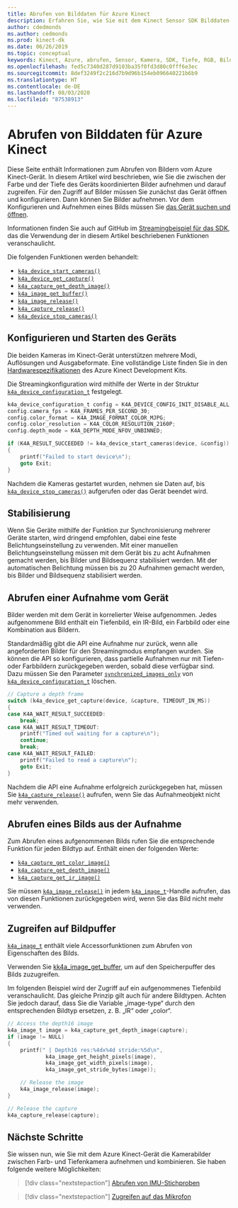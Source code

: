 ```yaml
---
title: Abrufen von Bilddaten für Azure Kinect
description: Erfahren Sie, wie Sie mit dem Kinect Sensor SDK Bilddaten für Azure Kinect abrufen können.
author: cdedmonds
ms.author: cedmonds
ms.prod: kinect-dk
ms.date: 06/26/2019
ms.topic: conceptual
keywords: Kinect, Azure, abrufen, Sensor, Kamera, SDK, Tiefe, RGB, Bilder, Farbe, Aufnahme, Auflösung, Puffer
ms.openlocfilehash: fed5c7340d287d9103ba35f0fd3d80c0fff6e3ec
ms.sourcegitcommit: 8def3249f2c216d7b9d96b154eb096640221b6b9
ms.translationtype: HT
ms.contentlocale: de-DE
ms.lasthandoff: 08/03/2020
ms.locfileid: "87538913"
---
```

# <a name="retrieve-azure-kinect-image-data"></a>Abrufen von Bilddaten für Azure Kinect

Diese Seite enthält Informationen zum Abrufen von Bildern vom Azure Kinect-Gerät. In diesem Artikel wird beschrieben, wie Sie die zwischen der Farbe und der Tiefe des Geräts koordinierten Bilder aufnehmen und darauf zugreifen. Für den Zugriff auf Bilder müssen Sie zunächst das Gerät öffnen und konfigurieren. Dann können Sie Bilder aufnehmen.
Vor dem Konfigurieren und Aufnehmen eines Bilds müssen Sie [das Gerät suchen und öffnen](find-then-open-device.md).

Informationen finden Sie auch auf GitHub im [Streamingbeispiel für das SDK](https://github.com/microsoft/Azure-Kinect-Sensor-SDK/tree/develop/examples/streaming), das die Verwendung der in diesem Artikel beschriebenen Funktionen veranschaulicht.

Die folgenden Funktionen werden behandelt:

- [`k4a_device_start_cameras()`](https://microsoft.github.io/Azure-Kinect-Sensor-SDK/master/group___functions_gaad7a85e1e5471810262442fc4a8e217a.html#gaad7a85e1e5471810262442fc4a8e217a)
- [`k4a_device_get_capture()`](https://microsoft.github.io/Azure-Kinect-Sensor-SDK/master/group___functions_ga4dac757a33657f4d3dbf1ae8b21c158a.html#ga4dac757a33657f4d3dbf1ae8b21c158a)
- [`k4a_capture_get_depth_image()`](https://microsoft.github.io/Azure-Kinect-Sensor-SDK/master/group___functions_gafa03513da96bf6b8c254fc11a04ee6d6.html#gafa03513da96bf6b8c254fc11a04ee6d6)
- [`k4a_image_get_buffer()`](https://microsoft.github.io/Azure-Kinect-Sensor-SDK/master/group___functions_ga2ef070cf4e543cd0f726478af332546e.html#ga2ef070cf4e543cd0f726478af332546e)
- [`k4a_image_release()`](https://microsoft.github.io/Azure-Kinect-Sensor-SDK/master/group___functions_ga27c81863b13fafc3934a32935a014e9f.html#ga27c81863b13fafc3934a32935a014e9f)
- [`k4a_capture_release()`](https://microsoft.github.io/Azure-Kinect-Sensor-SDK/master/group___functions_ga0ed6f74ec403c3eac1b8ef3afb32cee6.html#ga0ed6f74ec403c3eac1b8ef3afb32cee6)
- [`k4a_device_stop_cameras()`](https://microsoft.github.io/Azure-Kinect-Sensor-SDK/master/group___functions_ga4fa0e0a011a7105309ad97f081a5d6b8.html#ga4fa0e0a011a7105309ad97f081a5d6b8)
  
## <a name="configure-and-start-the-device"></a>Konfigurieren und Starten des Geräts

Die beiden Kameras im Kinect-Gerät unterstützen mehrere Modi, Auflösungen und Ausgabeformate. Eine vollständige Liste finden Sie in den [Hardwarespezifikationen](hardware-specification.md) des Azure Kinect Development Kits.

Die Streamingkonfiguration wird mithilfe der Werte in der Struktur [`k4a_device_configuration_t`](https://microsoft.github.io/Azure-Kinect-Sensor-SDK/master/structk4a__device__configuration__t.html) festgelegt.

```C
k4a_device_configuration_t config = K4A_DEVICE_CONFIG_INIT_DISABLE_ALL;
config.camera_fps = K4A_FRAMES_PER_SECOND_30;
config.color_format = K4A_IMAGE_FORMAT_COLOR_MJPG;
config.color_resolution = K4A_COLOR_RESOLUTION_2160P;
config.depth_mode = K4A_DEPTH_MODE_NFOV_UNBINNED;

if (K4A_RESULT_SUCCEEDED != k4a_device_start_cameras(device, &config))
{
    printf("Failed to start device\n");
    goto Exit;
}
```

Nachdem die Kameras gestartet wurden, nehmen sie Daten auf, bis [`k4a_device_stop_cameras()`](https://microsoft.github.io/Azure-Kinect-Sensor-SDK/master/group___functions_ga4fa0e0a011a7105309ad97f081a5d6b8.html#ga4fa0e0a011a7105309ad97f081a5d6b8) aufgerufen oder das Gerät beendet wird.

## <a name="stabilization"></a>Stabilisierung

Wenn Sie Geräte mithilfe der Funktion zur Synchronisierung mehrerer Geräte starten, wird dringend empfohlen, dabei eine feste Belichtungseinstellung zu verwenden.
Mit einer manuellen Belichtungseinstellung müssen mit dem Gerät bis zu acht Aufnahmen gemacht werden, bis Bilder und Bildsequenz stabilisiert werden. Mit der automatischen Belichtung müssen bis zu 20 Aufnahmen gemacht werden, bis Bilder und Bildsequenz stabilisiert werden.

## <a name="get-a-capture-from-the-device"></a>Abrufen einer Aufnahme vom Gerät

Bilder werden mit dem Gerät in korrelierter Weise aufgenommen. Jedes aufgenommene Bild enthält ein Tiefenbild, ein IR-Bild, ein Farbbild oder eine Kombination aus Bildern.

Standardmäßig gibt die API eine Aufnahme nur zurück, wenn alle angeforderten Bilder für den Streamingmodus empfangen wurden. Sie können die API so konfigurieren, dass partielle Aufnahmen nur mit Tiefen- oder Farbbildern zurückgegeben werden, sobald diese verfügbar sind. Dazu müssen Sie den Parameter [`synchronized_images_only`](https://microsoft.github.io/Azure-Kinect-Sensor-SDK/master/structk4a__device__configuration__t_a8208974f05d89fc1362c6a0900bdef4d.html#a8208974f05d89fc1362c6a0900bdef4d) von [`k4a_device_configuration_t`](https://microsoft.github.io/Azure-Kinect-Sensor-SDK/master/structk4a__device__configuration__t.html) löschen.

```C
// Capture a depth frame
switch (k4a_device_get_capture(device, &capture, TIMEOUT_IN_MS))
{
case K4A_WAIT_RESULT_SUCCEEDED:
    break;
case K4A_WAIT_RESULT_TIMEOUT:
    printf("Timed out waiting for a capture\n");
    continue;
    break;
case K4A_WAIT_RESULT_FAILED:
    printf("Failed to read a capture\n");
    goto Exit;
}
```

Nachdem die API eine Aufnahme erfolgreich zurückgegeben hat, müssen Sie [`k4a_capture_release()`](https://microsoft.github.io/Azure-Kinect-Sensor-SDK/master/group___functions_ga0ed6f74ec403c3eac1b8ef3afb32cee6.html#ga0ed6f74ec403c3eac1b8ef3afb32cee6) aufrufen, wenn Sie das Aufnahmeobjekt nicht mehr verwenden.

## <a name="get-an-image-from-the-capture"></a>Abrufen eines Bilds aus der Aufnahme

Zum Abrufen eines aufgenommenen Bilds rufen Sie die entsprechende Funktion für jeden Bildtyp auf. Enthält einen der folgenden Werte:

- [`k4a_capture_get_color_image()`](https://microsoft.github.io/Azure-Kinect-Sensor-SDK/master/group___functions_ga683e440b5f22215a2de58d7fa140488c.html#ga683e440b5f22215a2de58d7fa140488c)
- [`k4a_capture_get_depth_image()`](https://microsoft.github.io/Azure-Kinect-Sensor-SDK/master/group___functions_gafa03513da96bf6b8c254fc11a04ee6d6.html#gafa03513da96bf6b8c254fc11a04ee6d6)
- [`k4a_capture_get_ir_image()`](https://microsoft.github.io/Azure-Kinect-Sensor-SDK/master/group___functions_ga1531c3fa76a7c174b8f2eab24de91794.html#ga1531c3fa76a7c174b8f2eab24de91794)

Sie müssen [`k4a_image_release()`](https://microsoft.github.io/Azure-Kinect-Sensor-SDK/master/group___functions_ga27c81863b13fafc3934a32935a014e9f.html#ga27c81863b13fafc3934a32935a014e9f) in jedem [`k4a_image_t`](https://microsoft.github.io/Azure-Kinect-Sensor-SDK/master/structk4a__image__t.html)-Handle aufrufen, das von diesen Funktionen zurückgegeben wird, wenn Sie das Bild nicht mehr verwenden.

## <a name="access-image-buffers"></a>Zugreifen auf Bildpuffer

[`k4a_image_t`](https://microsoft.github.io/Azure-Kinect-Sensor-SDK/master/structk4a__image__t.html) enthält viele Accessorfunktionen zum Abrufen von Eigenschaften des Bilds.

Verwenden Sie [kk4a_image_get_buffer](https://microsoft.github.io/Azure-Kinect-Sensor-SDK/master/group___functions_ga2ef070cf4e543cd0f726478af332546e.html#ga2ef070cf4e543cd0f726478af332546e), um auf den Speicherpuffer des Bilds zuzugreifen.

Im folgenden Beispiel wird der Zugriff auf ein aufgenommenes Tiefenbild veranschaulicht. Das gleiche Prinzip gilt auch für andere Bildtypen. Achten Sie jedoch darauf, dass Sie die Variable „image-type“ durch den entsprechenden Bildtyp ersetzen, z. B. „IR“ oder „color“.

```C
// Access the depth16 image
k4a_image_t image = k4a_capture_get_depth_image(capture);
if (image != NULL)
{
    printf(" | Depth16 res:%4dx%4d stride:%5d\n",
            k4a_image_get_height_pixels(image),
            k4a_image_get_width_pixels(image),
            k4a_image_get_stride_bytes(image));

    // Release the image
    k4a_image_release(image);
}

// Release the capture
k4a_capture_release(capture);
```

## <a name="next-steps"></a>Nächste Schritte

Sie wissen nun, wie Sie mit dem Azure Kinect-Gerät die Kamerabilder zwischen Farb- und Tiefenkamera aufnehmen und kombinieren. Sie haben folgende weitere Möglichkeiten:

>[!div class="nextstepaction"]
>[Abrufen von IMU-Stichproben](retrieve-imu-samples.md)

>[!div class="nextstepaction"]
>[Zugreifen auf das Mikrofon](access-mics.md)

